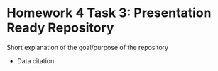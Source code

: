 
# Homework 4 Task 3: Presentation Ready Repository

Short explanation of the goal/purpose of the repository

- Data citation

